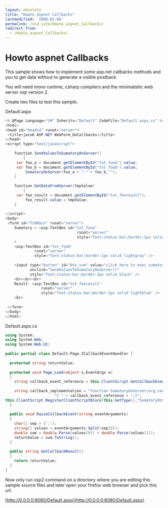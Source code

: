 ```yaml
---
layout: obsolete
title: "Howto aspnet Callbacks"
lastmodified: '2008-01-04'
permalink: /old_site/Howto_aspnet_Callbacks/
redirect_from:
  - /Howto_aspnet_Callbacks/
---
```


Howto aspnet Callbacks
======================

This sample shows how to implement some asp.net callbacks methods and you to get data without to generate a visible postback.

You will need mono runtime, csharp compilers and the minimalistic web server xsp version 2.

Create two files to test this sample.

Default.aspx

``` csharp
<% @Page Language="C#" Inherits="Default" CodeFile="Default.aspx.cs" %>
<html>
<head id="headid" runat="server">
 <title>jacob ASP.NET WebForm_DoCallbacks</title>
</head>
<script type="text/javascript">
 
    function SendValuesToSumatoryOnServer() 
        {     
     var foo_a = document.getElementById("txt_fooa").value;
     var foo_b = document.getElementById("txt_foob").value;    
         SumatoryOnServer(foo_a + ":" + foo_b,"");
    }
 
    function GetDataFromServer(tmpValue)
        {
     var foo_result = document.getElementById("txt_fooresult");     
         foo_result.value = tmpValue;   
    }
 
</script>
<body>
 <form id="frmMain" runat="server">
    Sumatory = <asp:TextBox id="txt_fooa" 
                                runat="server" 
                                style="font:status-bar;border:1px solid lightgray" />
    +
    <asp:TextBox id="txt_foob"
             runat="server"
             style="font:status-bar;border:1px solid lightgray" />
 
    <input type="button" id="btn_sum" value="click here to exec sumatory on server"
           onclick="SendValuesToSumatoryOnServer()" 
           style="font:status-bar;border:1px solid black" />
    <br><br><br>
    Result: <asp:TextBox id="txt_fooresult"
                runat="server"
                style="font:status-bar;border:1px solid lightblue" /> 
    <br>
 
 </form>
</body>
</html>
```

Default.aspx.cs

``` csharp
using System;
using System.Web;
using System.Web.UI;
 
public partial class Default:Page,ICallbackEventHandler {
 
  protected string returnValue;
 
  protected void Page_Load(object o,EventArgs e) 
  {
    string callback_event_reference = this.ClientScript.GetCallbackEventReference(this,"arg","GetDataFromServer","context");
 
    string callback_implementation = "function SumatoryOnServer(arg,context)" + 
                      "{ " + callback_event_reference + ";}";
this.ClientScript.RegisterClientScriptBlock(this.GetType(),"SumatoryOnServer",callback_implementation,true);
  }
 
  public void RaiseCallbackEvent(string eventArguments) 
  {
    char[] sep = {':'};
    string[] values = eventArguments.Split(sep[0]);
    double sum = double.Parse(values[0]) + double.Parse(values[1]);
    returnValue = sum.ToString(); 
  }
 
  public string GetCallbackResult() 
  {
    return returnValue;
  }
}
```

Now only run xsp2 command on a directory where you are editing this sample source files and later open your firefox web browser and pick this url:

[http://0.0.0.0:8080/Default.aspx](http://0.0.0.0:8080/Default.aspx)

